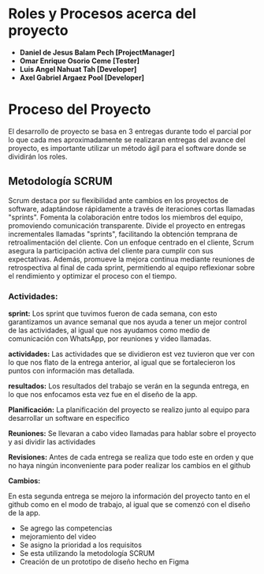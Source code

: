 # Roles y Procesos acerca del proyecto

- **Daniel de Jesus Balam Pech [ProjectManager]**
- **Omar Enrique Osorio Ceme [Tester]**
- **Luis Angel Nahuat Tah [Developer]**
- **Axel Gabriel Argaez Pool [Developer]**

# Proceso del Proyecto

El desarrollo de proyecto se basa en 3 entregas durante todo el parcial por lo que cada mes aproximadamente se realizaran entregas del avance del proyecto, es importante utilizar un método ágil para el software donde se dividirán los roles.

## Metodología SCRUM

Scrum destaca por su flexibilidad ante cambios en los proyectos de software, adaptándose rápidamente a través de iteraciones cortas llamadas "sprints". Fomenta la colaboración entre todos los miembros del equipo, promoviendo comunicación transparente. Divide el proyecto en entregas incrementales llamadas "sprints", facilitando la obtención temprana de retroalimentación del cliente. Con un enfoque centrado en el cliente, Scrum asegura la participación activa del cliente para cumplir con sus expectativas. Además, promueve la mejora continua mediante reuniones de retrospectiva al final de cada sprint, permitiendo al equipo reflexionar sobre el rendimiento y optimizar el proceso con el tiempo.

### Actividades:

**sprint:** Los sprint que tuvimos fueron de cada semana, con esto garantizamos un avance semanal que nos ayuda a tener un mejor control de las actividades, al igual que nos ayudamos como medio de comunicación con WhatsApp, por reuniones y video llamadas.

**actividades:** Las actividades que se dividieron est vez tuvieron que ver con lo que nos flato de la entrega anterior, al igual que se fortalecieron los puntos con información mas detallada.

**resultados:** Los resultados del trabajo se verán en la segunda entrega, en lo que nos enfocamos esta vez fue en el diseño de la app.

**Planificación:** La planificación del proyecto se realizo junto al equipo para desarrollar un software en especifico

**Reuniones:** Se llevaran a cabo video llamadas para hablar sobre el proyecto y asi dividir las actividades

**Revisiones:** Antes de cada entrega se realiza que todo este en orden y que no haya ningún inconveniente para poder realizar los cambios en el github

**Cambios:**

En esta segunda entrega se mejoro la información del proyecto tanto en el github como en el modo de trabajo, al igual que se comenzó con el diseño de la app.

- Se agrego las competencias
- mejoramiento del video
- Se asigno la prioridad a los requisitos
- Se esta utilizando la metodología SCRUM
- Creación de un prototipo de diseño hecho en Figma